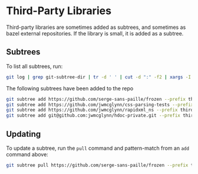 # Third-Party Libraries

Third-party libraries are sometimes added as subtrees, and sometimes as bazel external repositories.  If the library is small, it is added as a subtree.

## Subtrees

To list all subtrees, run:
```sh
git log | grep git-subtree-dir | tr -d ' ' | cut -d ":" -f2 | xargs -I {} bash -c 'if [ -d $(git rev-parse --show-toplevel)/{} ] ; then echo {}; fi'
```

The following subtrees have been added to the repo

```sh
git subtree add https://github.com/serge-sans-paille/frozen --prefix third_party/frozen master --squash
git subtree add https://github.com/jwmcglynn/css-parsing-tests --prefix third_party/css-parsing-tests master --squash
git subtree add https://github.com/jwmcglynn/rapidxml_ns --prefix third_party/rapidxml_ns master --squash
git subtree add git@github.com:jwmcglynn/hdoc-private.git --prefix third_party/hdoc master --squash
```

## Updating

To update a subtree, run the `pull` command and pattern-match from an `add` command above:
```sh
git subtree pull https://github.com/serge-sans-paille/frozen --prefix third_party/frozen master --squash
```
